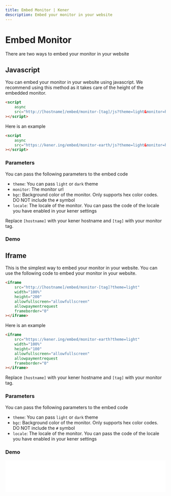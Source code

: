 ```yaml
---
title: Embed Monitor | Kener
description: Embed your monitor in your website
---
```


# Embed Monitor

There are two ways to embed your monitor in your website

## Javascript

You can embed your monitor in your website using javascript. We recommend using this method as it takes care of the height of the embedded monitor.

```html
<script
	async
	src="http://[hostname]/embed/monitor-[tag]/js?theme=light&monitor=http://[hostname]/embed/monitor-[tag]"
></script>
```

Here is an example

```html
<script
	async
	src="https://kener.ing/embed/monitor-earth/js?theme=light&monitor=https://kener.ing/embed/monitor-earth"
></script>
```

### Parameters

You can pass the following parameters to the embed code

-   `theme`: You can pass `light` or `dark` theme
-   `monitor`: The monitor url
-   `bgc`: Background color of the monitor. Only supports hex color codes. DO NOT include the `#` symbol
-   `locale`: The locale of the monitor. You can pass the code of the locale you have enabled in your kener settings

Replace `[hostname]` with your kener hostname and `[tag]` with your monitor tag.

### Demo

<div class="border mx-auto rounded-sm w-585px">
	<script async src="/embed/monitor-earth/js?theme=dark&monitor=/embed/monitor-earth"></script>
</div>

## Iframe

This is the simplest way to embed your monitor in your website. You can use the following code to embed your monitor in your website.

```html
<iframe
	src="http://[hostname]/embed/monitor-[tag]?theme=light"
	width="100%"
	height="200"
	allowfullscreen="allowfullscreen"
	allowpaymentrequest
	frameborder="0"
></iframe>
```

Here is an example

```html
<iframe
	src="https://kener.ing/embed/monitor-earth?theme=light"
	width="100%"
	height="100"
	allowfullscreen="allowfullscreen"
	allowpaymentrequest
	frameborder="0"
></iframe>
```

Replace `[hostname]` with your kener hostname and `[tag]` with your monitor tag.

### Parameters

You can pass the following parameters to the embed code

-   `theme`: You can pass `light` or `dark` theme
-   `bgc`: Background color of the monitor. Only supports hex color codes. DO NOT include the `#` symbol
-   `locale`: The locale of the monitor. You can pass the code of the locale you have enabled in your kener settings

### Demo

<div class="border mx-auto rounded-sm w-585px">
	<iframe src="/embed/monitor-earth?theme=dark" width="100%" height="100" allowfullscreen="allowfullscreen" allowpaymentrequest frameborder="0"></iframe>
</div>

